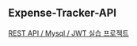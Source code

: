 ## Expense-Tracker-API

[REST API / Mysql / JWT 실습 프로젝트](https://www.youtube.com/watch?v=5VUjP1wMqoE)

